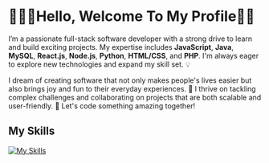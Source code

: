 <h1>🧑🏿‍💻Hello, Welcome To My Profile👋🏿</h1>

I’m a passionate full-stack software developer with a strong drive to learn and build exciting projects. My expertise includes **JavaScript**, **Java**, **MySQL**, **React.js**, **Node.js**, **Python**, **HTML/CSS**, and **PHP**. I'm always eager to explore new technologies and expand my skill set. 💡

I dream of creating software that not only makes people's lives easier but also brings joy and fun to their everyday experiences. 🚀
I thrive on tackling complex challenges and collaborating on projects that are both scalable and user-friendly. 🎯 Let's code something amazing together!

<h2>My Skills</h2>

[![My Skills](https://skillicons.dev/icons?i=aws,gcp,java,react,vue,mysql,nodejs,php,ruby,py,azure,html,css,github,mongodb&perline=5)](https://skillicons.dev)
